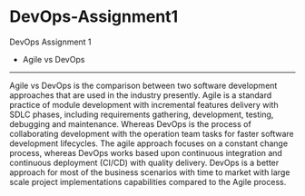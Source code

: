 # DevOps-Assignment1
DevOps Assignment 1

- Agile vs DevOps
-------------------
Agile vs DevOps is the comparison between two software development approaches that are used in the industry presently. Agile is a standard practice of module development with incremental features delivery with SDLC phases, including requirements gathering, development, testing, debugging and maintenance. Whereas DevOps is the process of collaborating development with the operation team tasks for faster software development lifecycles. The agile approach focuses on a constant change process, whereas DevOps works based upon continuous integration and continuous deployment (CI/CD) with quality delivery. DevOps is a better approach for most of the business scenarios with time to market with large scale project implementations capabilities compared to the Agile process.
